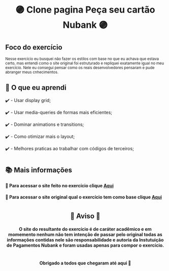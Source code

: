 <h1 align="center">🟣 Clone pagina Peça seu cartão Nubank 🟣</h1>

## Foco do exercício <small>
Nesse exercício eu busquei não fazer os estilos com base no que eu achava que estava certo, mas entendi como o site original foi estruturado e repliquei 
exatamente igual no meu exercício. Nele eu consegui pensar como os reais desenvolvedores pensaram e pude abranger meus cnhecimentos.
</small>

## 🔮 O que eu aprendi

✔️ - Usar display grid;

✔️ - Usar media-queries de formas mais eficientes;

✔️ - Dominar animations e transitions;

✔️ - Como otimizar mais o layout;

✔️ - Melhores praticas ao trabalhar com códigos de terceiros;
<h1/>

## 📚 Mais informações

#### 📍 Para acessar o site feito no exercício clique [Aqui](https://caiouser2.github.io/Clone-Nubank-peca-seu-cartao/)
#### 📍 Para acessar o site original qual o exercício tem como base clique [Aqui](https://nubank.com.br/pedir/nu/)
<h1/>


<h2 align="center">🛑 Aviso 🛑</h2> 
<h4 align="center">
O site do resultante do exercício é de caráter acadêmico e em momemento nenhum não tem intenção de passar pelo original
todas as informações contidas nele são responsabilidade e autoria da Instutuição de Pagamentos Nubank e foram usadas apenas para 
compor o exercício.
</h4>
<h1/>

<h4 align="center">Obrigado a todos que chegaram até aqui 💜</h5>
